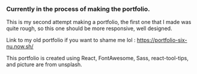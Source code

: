 ### Currently in the process of making the portfolio. 
This is my second attempt making a portfolio, the first one that I made was quite rough, so this one should be more responsive, well designed.

Link to my old portfolio if you want to shame me lol : https://portfolio-six-nu.now.sh/

This portfolio is created using React, FontAwesome, Sass, react-tool-tips, and picture are from unsplash.
